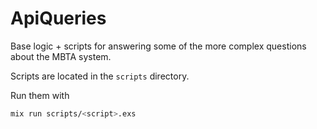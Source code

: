 # ApiQueries

Base logic + scripts for answering some of the more complex questions about the MBTA system.

Scripts are located in the `scripts` directory.

Run them with
```sh
mix run scripts/<script>.exs
```
